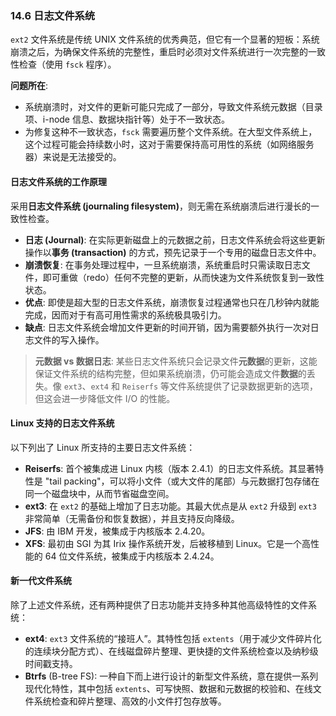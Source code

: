 ### **14.6 日志文件系统**

`ext2` 文件系统是传统 UNIX 文件系统的优秀典范，但它有一个显著的短板：系统崩溃之后，为确保文件系统的完整性，重启时必须对文件系统进行一次完整的一致性检查（使用 `fsck` 程序）。

**问题所在**:
* 系统崩溃时，对文件的更新可能只完成了一部分，导致文件系统元数据（目录项、i-node 信息、数据块指针等）处于不一致状态。
* 为修复这种不一致状态，`fsck` 需要遍历整个文件系统。在大型文件系统上，这个过程可能会持续数小时，这对于需要保持高可用性的系统（如网络服务器）来说是无法接受的。

#### **日志文件系统的工作原理**

采用**日志文件系统 (journaling filesystem)**，则无需在系统崩溃后进行漫长的一致性检查。
* **日志 (Journal)**: 在实际更新磁盘上的元数据之前，日志文件系统会将这些更新操作以**事务 (transaction)** 的方式，预先记录于一个专用的磁盘日志文件中。
* **崩溃恢复**: 在事务处理过程中，一旦系统崩溃，系统重启时只需读取日志文件，即可重做（redo）任何不完整的更新，从而快速为文件系统恢复到一致性状态。
* **优点**: 即使是超大型的日志文件系统，崩溃恢复过程通常也只在几秒钟内就能完成，因而对于有高可用性需求的系统极具吸引力。
* **缺点**: 日志文件系统会增加文件更新的时间开销，因为需要额外执行一次对日志文件的写入操作。

> **元数据 vs 数据日志**: 某些日志文件系统只会记录文件**元数据**的更新，这能保证文件系统的结构完整，但如果系统崩溃，仍可能会造成文件**数据**的丢失。像 `ext3`、`ext4` 和 `Reiserfs` 等文件系统提供了记录数据更新的选项，但这会进一步降低文件 I/O 的性能。

#### **Linux 支持的日志文件系统**

以下列出了 Linux 所支持的主要日志文件系统：

* **Reiserfs**: 首个被集成进 Linux 内核（版本 2.4.1）的日志文件系统。其显著特性是 "tail packing"，可以将小文件（或大文件的尾部）与元数据打包存储在同一个磁盘块中，从而节省磁盘空间。
* **ext3**: 在 `ext2` 的基础上增加了日志功能。其最大优点是从 `ext2` 升级到 `ext3` 非常简单（无需备份和恢复数据），并且支持反向降级。
* **JFS**: 由 IBM 开发，被集成于内核版本 2.4.20。
* **XFS**: 最初由 SGI 为其 Irix 操作系统开发，后被移植到 Linux。它是一个高性能的 64 位文件系统，被集成于内核版本 2.4.24。

#### **新一代文件系统**

除了上述文件系统，还有两种提供了日志功能并支持多种其他高级特性的文件系统：

* **ext4**: `ext3` 文件系统的“接班人”。其特性包括 `extents`（用于减少文件碎片化的连续块分配方式）、在线磁盘碎片整理、更快捷的文件系统检查以及纳秒级时间戳支持。
* **Btrfs** (B-tree FS): 一种自下而上进行设计的新型文件系统，意在提供一系列现代化特性，其中包括 `extents`、可写快照、数据和元数据的校验和、在线文件系统检查和碎片整理、高效的小文件打包存放等。